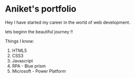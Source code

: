# Aniket's portfolio

Hey I have started my career in the world of web development. 

lets beginn the beautiful journey !!

Things I know:

1. HTML5
2. CSS3
3. Javascript
4. RPA - Blue prism
5. Microsoft - Power Platform